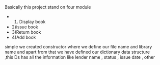
Basically this project stand on four module

* 1) Display book
* 2)issue book
* 3)Return book
* 4)Add book

simple we created constructor where we define our file name and library name and apart from that we have defined our dictionary data structure ,this Ds has all the information like lender name , status , issue date , other
